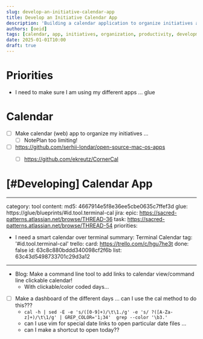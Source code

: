 ```yaml
---
slug: develop-an-initiative-calendar-app
title: Develop an Initiative Calendar App
description: 'Building a calendar application to organize initiatives and replace NotePlan limitations.'
authors: [oeid]
tags: [calendar, app, initiatives, organization, productivity, development]
date: 2025-01-01T10:00
draft: true
---
```


# Priorities
  - I need to make sure I am using my different apps ... glue

  
# Calendar
- [ ] Make calendar (web) app to organize my initiatives ... 
	- [ ] NotePlan too limiting!
- [ ] https://github.com/serhii-londar/open-source-mac-os-apps
	- [ ] https://github.com/ekreutz/CornerCal


# [#Developing] Calendar App



---
category: tool
content:
  md5: 4667914e5f8e36ee5cbe0635c7ffef3d
glue: https://glue/blueprints/#id.tool.terminal-cal
jira:
  epic: https://sacred-patterns.atlassian.net/browse/THREAD-36
  task: https://sacred-patterns.atlassian.net/browse/THREAD-54
priorities:
  - I need a smart calendar over terminal
summary: Terminal Calendar
tag: '#id.tool.terminal-cal'
trello:
  card: https://trello.com/c/hgu7he3t
  done: false
  id: 63c8c880bddd340098cf2f6b
  list: 63c43d5498733701c29d3a12
---

- Blog: Make a command line tool to add links to calendar view/command line clickable calendar!
	- With clickable/color coded days…


- [ ] Make a dashboard of the different days ... can I use the cal method to do this???
	- `cal -h | sed -E -e 's/([0-9]+)/\t\1./g' -e 's/ ?([A-Za-z]+)/\t\1/g' | GREP_COLOR='1;34'  grep --color '\b3.'`
	- can I use vim for special date links to open particular date files ...
	- can I make a shortcut to open today??
